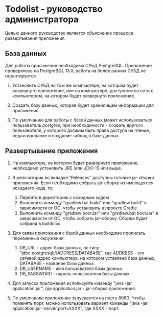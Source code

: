 # Todolist - руководство администратора

Целью данного руководство является объяснение процесса развертывания приложения.

## База данных

Для работы приложения необходима СУБД PostgreSQL. Приложение проверялось на PostgreSQL 13.0, работа на более ранних СУБД не гарантируется.

1. Установить СУБД на том же компьютере, на котором будет развернуто приложение, или на компьютере, доступном по сети с компьютером, 
на котором будет развернуто приложение.

2. Создать базу данных, которая будет хранилищем информации для приложения. 

3. По умолчанию для работы с базой данных может использоваться пользователь *postgres*, при необходимости - создать другого пользователя, 
у которого должны быть права доступа на чтение, редактирование и создание таблиц в базе данных.

## Развертывание приложения

1. На компьютере, на котором будет развернуто приложение, необходимо установить JRE (или JDK) 15 или выше.

2. В репозитории во вкладке "Releases" доступны готовые jar-сборки приложения. Если необходимо собрать jar-сборку из имеющегося исходного кода, то:
    1. Перейти в директорию с исходным кодом
    2. Выполнить команду "gradlew.bat build" или "gradlew build" в зависимости от ОС, чтобы установить в проекте Gradle
    3. Выполнить команду "gradlew bootJar" или "gradlew.bat bootJar" в зависимости от ОС, чтобы собрать jar-сборку. Сборка будет собрана в build/libs

3. Для связи приложения с базой данных необходимо прописать переменные окружения:
    1. DB_URL - адрес базы данных, по типу "jdbc:postgresql://ADDRESS/DATABASE", где ADDRESS - это сетевой адрес компьютера, на котором уставлена база данных, 
    DATABASE - название базы данных.
    2. DB_USERNAME - имя пользователя базы данных.
    3. DB_PASSWORD - пароль пользователя базы данных.
4. Для запуска приложения используйте команду "java -jar application.jar", где application.jar - jar-сборка приложения.
5. По умолчанию приложение запускается на порту 8080. Чтобы поменять порт, можно использовать вариант команды "java -jar application.jar -server.port=XXXX", 
где XXXX - порт.